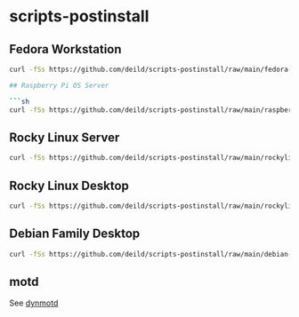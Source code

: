 # scripts-postinstall

## Fedora Workstation 

```sh
curl -fSs https://github.com/deild/scripts-postinstall/raw/main/fedora-workstation-postinstall.sh | bash

## Raspberry Pi OS Server

```sh
curl -fSs https://github.com/deild/scripts-postinstall/raw/main/raspberrypios-server-postinstall.sh | bash
```

## Rocky Linux Server 

```sh
curl -fSs https://github.com/deild/scripts-postinstall/raw/main/rockylinux-server-postinstall.sh | bash
```

## Rocky Linux Desktop 

```sh
curl -fSs https://github.com/deild/scripts-postinstall/raw/main/rockylinux-desktop-postinstall.sh | bash
```

## Debian Family Desktop 

```sh
curl -fSs https://github.com/deild/scripts-postinstall/raw/main/debian-desktop-postinstall.sh | bash
```

## motd

See [dynmotd](https://github.com/deild/dynmotd)